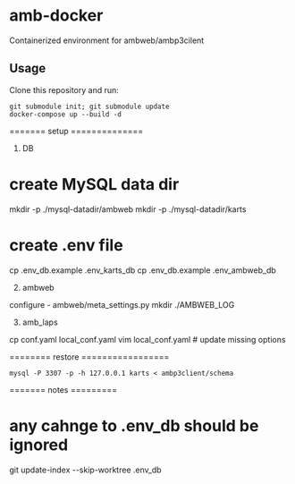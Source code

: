 # amb-docker
Containerized environment for ambweb/ambp3cilent

## Usage

Clone this repository and run:

```
git submodule init; git submodule update
docker-compose up --build -d
```


======= setup ==============


1) DB

# create MySQL data dir

mkdir -p ./mysql-datadir/ambweb
mkdir -p ./mysql-datadir/karts

# create .env file 

cp .env_db.example .env_karts_db
cp .env_db.example .env_ambweb_db

2) ambweb

configure - ambweb/meta_settings.py
mkdir ./AMBWEB_LOG



3) amb_laps

cp conf.yaml local_conf.yaml
vim local_conf.yaml # update missing options





======== restore =================

```
mysql -P 3307 -p -h 127.0.0.1 karts < ambp3client/schema
```


======= notes =========

# any cahnge to .env_db should be ignored
git update-index --skip-worktree .env_db
